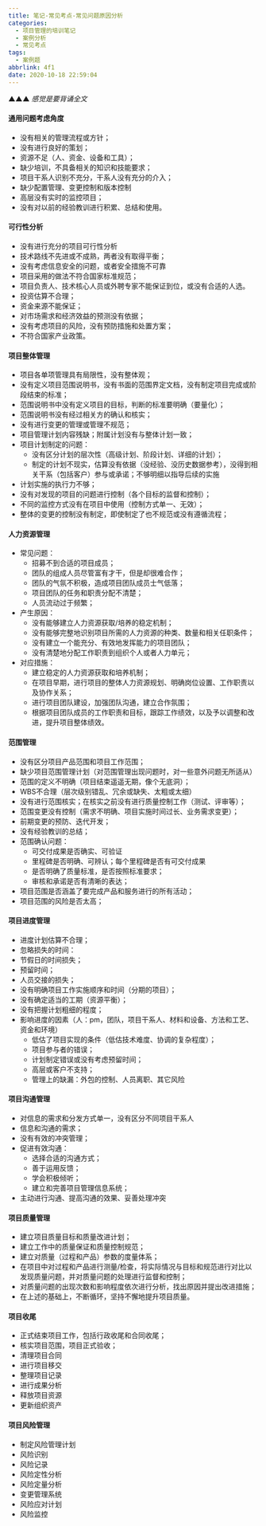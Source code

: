 ```yaml
---
title: 笔记-常见考点-常见问题原因分析
categories:
  - 项目管理的培训笔记
  - 案例分析
  - 常见考点
tags:
  - 案例题
abbrlink: 4f1
date: 2020-10-18 22:59:04
---
```


▲▲▲ *感觉是要背诵全文*

#### 通用问题考虑角度

- 没有相关的管理流程或方针；
- 没有进行良好的策划；
- 资源不足（人、资金、设备和工具）；
- 缺少培训，不具备相关的知识和技能要求；
- 项目干系人识别不充分，干系人没有充分的介入；
- 缺少配置管理、变更控制和版本控制
- 高层没有实时的监控项目；
- 没有对以前的经验教训进行积累、总结和使用。

#### 可行性分析

- 没有进行充分的项目可行性分析
- 技术路线不先进或不成熟，两者没有取得平衡；
- 没有考虑信息安全的问题，或者安全措施不可靠
- 项目采用的做法不符合国家标准规范；
- 项目负责人、技术核心人员或外聘专家不能保证到位，或没有合适的人选。
- 投资估算不合理；
- 资金来源不能保证；
- 对市场需求和经济效益的预测没有依据；
- 没有考虑项目的风险，没有预防措施和处置方案；
- 不符合国家产业政策。

#### 项目整体管理

- 项目各单项管理具有局限性，没有整体观；
- 没有定义项目范围说明书，没有书面的范围界定文档，没有制定项目完成或阶段结束的标准；
- 范围说明书中没有定义项目的目标，判断的标准要明确（要量化）；
- 范围说明书没有经过相关方的确认和核实；
- 没有进行变更的管理或管理不规范；
- 项目管理计划内容残缺；附属计划没有与整体计划一致；
- 项目计划制定的问题：
  - 没有区分计划的层次性（高级计划、阶段计划、详细的计划）；
  - 制定的计划不现实，估算没有依据（没经验、没历史数据参考），没得到相关干系（包括客户）参与或承诺；不够明细以指导后续的实施
- 计划实施的执行力不够；
- 没有对发现的项目的问题进行控制（各个目标的监督和控制）；
- 不同的监控方式没有在项目中使用（控制方式单一、无效）；
- 整体的变更的控制没有制定，即使制定了也不规范或没有遵循流程；

#### 人力资源管理

- 常见问题：
  - 招募不到合适的项目成员；
  - 团队的组成人员尽管富有才干，但是却很难合作；
  - 团队的气氛不积极，造成项目团队成员士气低落；
  - 项目团队的任务和职责分配不清楚；
  - 人员流动过于频繁；
- 产生原因：
  - 没有能够建立人力资源获取/培养的稳定机制；
  - 没有能够完整地识别项目所需的人力资源的种类、数量和相关任职条件；
  - 没有建立一个能充分、有效地发挥能力的项目团队；
  - 没有清楚地分配工作职责到组织个人或者人力单元；
- 对应措施：
  - 建立稳定的人力资源获取和培养机制；
  - 在项目早期，进行项目的整体人力资源规划、明确岗位设置、工作职责以及协作关系；
  - 进行项目团队建设，加强团队沟通，建立合作氛围；
  - 根据项目团队成员的工作职责和目标，跟踪工作绩效，以及予以调整和改进，提升项目整体绩效。

#### 范围管理

- 没有区分项目产品范围和项目工作范围；
- 缺少项目范围管理计划（对范围管理出现问题时，对一些意外问题无所适从）
- 范围的定义不明确（项目结束遥遥无期，像个无底洞）；
- WBS不合理（层次级别错乱、冗余或缺失、太粗或太细）
- 没有进行范围核实；在核实之前没有进行质量控制工作（测试、评审等）；
- 范围变更没有控制（需求不明确、项目实施时间过长、业务需求变更）；
- 前期变更的预防、迭代开发；
- 没有经验教训的总结；
- 范围确认问题：
  - 可交付成果是否确实、可验证
  - 里程碑是否明确、可辨认；每个里程碑是否有可交付成果
  - 是否明确了质量标准，是否按照标准要求；
  - 审核和承诺是否有清晰的表达；
- 项目范围是否涵盖了要完成产品和服务进行的所有活动；
- 项目范围的风险是否太高；

#### 项目进度管理

- 进度计划估算不合理；
- 忽略损失的时间：
- 节假日的时间损失；
- 预留时间；
- 人员交接的损失；
- 没有明确项目工作实施顺序和时间（分期的项目）；
- 没有确定适当的工期（资源平衡）；
- 没有把握计划粗细的程度；
- 影响进度的因素（人：pm，团队，项目干系人、材料和设备、方法和工艺、资金和环境）
  - 低估了项目实现的条件（低估技术难度、协调的复杂程度）；
  - 项目参与者的错误；
  - 计划制定错误或没有考虑预留时间；
  - 高层或客户不支持；
  - 管理上的缺漏：外包的控制、人员离职、其它风险

#### 项目沟通管理

- 对信息的需求和分发方式单一，没有区分不同项目干系人
- 信息和沟通的需求；
- 没有有效的冲突管理；
- 促进有效沟通：
  - 选择合适的沟通方式；
  - 善于运用反馈；
  - 学会积极倾听；
  - 建立和完善项目管理信息系统；
- 主动进行沟通、提高沟通的效果、妥善处理冲突

#### 项目质量管理

- 建立项目质量目标和质量改进计划；
- 建立工作中的质量保证和质量控制规范；
- 建立对质量（过程和产品）参数的度量体系；
- 在项目中对过程和产品进行测量/检查，将实际情况与目标和规范进行对比以发现质量问题，并对质量问题的处理进行监督和控制；
- 对质量问题的出现次数和影响程度依次进行分析，找出原因并提出改进措施；
- 在上述的基础上，不断循环，坚持不懈地提升项目质量。

#### 项目收尾

- 正式结束项目工作，包括行政收尾和合同收尾；
- 核实项目范围，项目正式验收；
- 清理项目合同
- 进行项目移交
- 整理项目记录
- 进行成果分析
- 释放项目资源
- 更新组织资产

#### 项目风险管理

- 制定风险管理计划
- 风险识别
- 风险记录
- 风险定性分析
- 风险定量分析
- 变更管理系统
- 风险应对计划
- 风险监控
